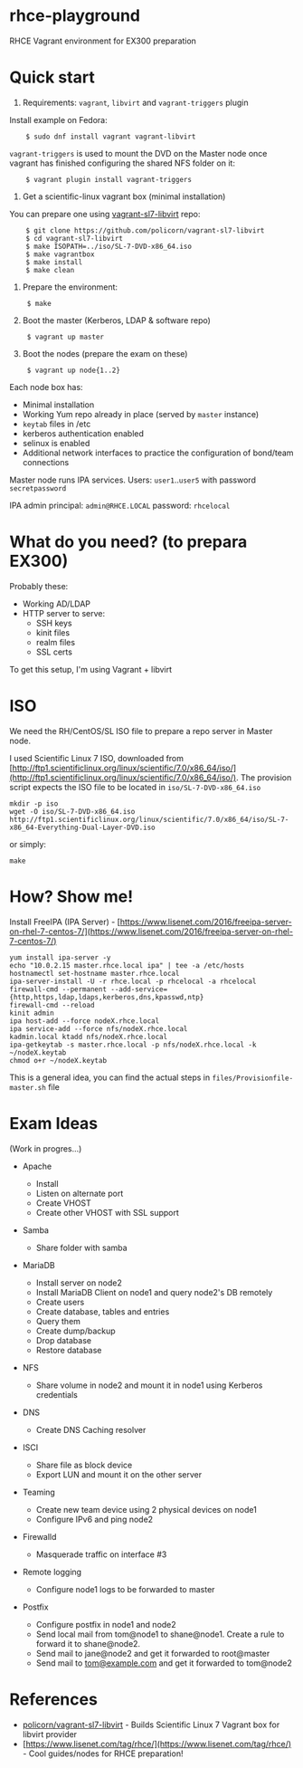 # rhce-playground

RHCE Vagrant environment for EX300 preparation

# Quick start

1. Requirements: `vagrant`, `libvirt` and `vagrant-triggers` plugin

Install example on Fedora:

		$ sudo dnf install vagrant vagrant-libvirt

`vagrant-triggers` is used to mount the DVD on the Master node once vagrant has finished configuring the shared NFS folder on it:

		$ vagrant plugin install vagrant-triggers

1. Get a scientific-linux vagrant box (minimal installation)

You can prepare one using [vagrant-sl7-libvirt](https://github.com/policorn/vagrant-sl7-libvirt) repo:

		$ git clone https://github.com/policorn/vagrant-sl7-libvirt
		$ cd vagrant-sl7-libvirt
		$ make ISOPATH=../iso/SL-7-DVD-x86_64.iso
		$ make vagrantbox
		$ make install
		$ make clean

1. Prepare the environment: 

		$ make

1. Boot the master (Kerberos, LDAP & software repo)

		$ vagrant up master

1. Boot the nodes (prepare the exam on these)

		$ vagrant up node{1..2}

Each node box has:

- Minimal installation
- Working Yum repo already in place (served by `master` instance)
- `keytab` files in /etc
- kerberos authentication enabled
- selinux is enabled
- Additional network interfaces to practice the configuration of bond/team connections

Master node runs IPA services. Users: `user1`..`user5` with password `secretpassword`

IPA admin principal: `admin@RHCE.LOCAL` password: `rhcelocal`

# What do you need? (to prepara EX300)

Probably these:

- Working AD/LDAP
- HTTP server to serve:
	- SSH keys
	- kinit files
	- realm files
	- SSL certs

To get this setup, I'm using Vagrant + libvirt

# ISO

We need the RH/CentOS/SL ISO file to prepare a repo server in Master node. 

I used Scientific Linux 7 ISO, downloaded from [http://ftp1.scientificlinux.org/linux/scientific/7.0/x86_64/iso/](http://ftp1.scientificlinux.org/linux/scientific/7.0/x86_64/iso/). The provision script expects the ISO file to be located in `iso/SL-7-DVD-x86_64.iso`

	mkdir -p iso
	wget -O iso/SL-7-DVD-x86_64.iso http://ftp1.scientificlinux.org/linux/scientific/7.0/x86_64/iso/SL-7-x86_64-Everything-Dual-Layer-DVD.iso

or simply:

	make

# How? Show me!

Install FreeIPA (IPA Server) - [https://www.lisenet.com/2016/freeipa-server-on-rhel-7-centos-7/](https://www.lisenet.com/2016/freeipa-server-on-rhel-7-centos-7/)

	yum install ipa-server -y 
	echo "10.0.2.15 master.rhce.local ipa" | tee -a /etc/hosts
	hostnamectl set-hostname master.rhce.local
	ipa-server-install -U -r rhce.local -p rhcelocal -a rhcelocal
	firewall-cmd --permanent --add-service={http,https,ldap,ldaps,kerberos,dns,kpasswd,ntp}
	firewall-cmd --reload
	kinit admin
	ipa host-add --force nodeX.rhce.local
	ipa service-add --force nfs/nodeX.rhce.local
	kadmin.local ktadd nfs/nodeX.rhce.local
	ipa-getkeytab -s master.rhce.local -p nfs/nodeX.rhce.local -k ~/nodeX.keytab
	chmod o+r ~/nodeX.keytab

This is a general idea, you can find the actual steps in `files/Provisionfile-master.sh` file 

# Exam Ideas

(Work in progres...)

- Apache
	- Install 
	- Listen on alternate port
	- Create VHOST
	- Create other VHOST with SSL support

- Samba
	- Share folder with samba

- MariaDB
	- Install server on node2
	- Install MariaDB Client on node1 and query node2's DB remotely
	- Create users
	- Create database, tables and entries
	- Query them
	- Create dump/backup
	- Drop database
	- Restore database

- NFS
	- Share volume in node2 and mount it in node1 using Kerberos credentials

- DNS
	- Create DNS Caching resolver

- ISCI
	- Share file as block device
	- Export LUN and mount it on the other server

- Teaming
	- Create new team device using 2 physical devices on node1
	- Configure IPv6 and ping node2

- Firewalld
	- Masquerade traffic on interface #3

- Remote logging
	- Configure node1 logs to be forwarded to master

- Postfix
	- Configure postfix in node1 and node2
	- Send local mail from tom@node1 to shane@node1. Create a rule to forward it to shane@node2. 
	- Send mail to jane@node2 and get it forwarded to root@master
	- Send mail to tom@example.com and get it forwarded to tom@node2

# References

- [policorn/vagrant-sl7-libvirt](https://github.com/policorn/vagrant-sl7-libvirt) - Builds Scientific Linux 7 Vagrant box for libvirt provider
- [https://www.lisenet.com/tag/rhce/](https://www.lisenet.com/tag/rhce/) - Cool guides/nodes for RHCE preparation!

